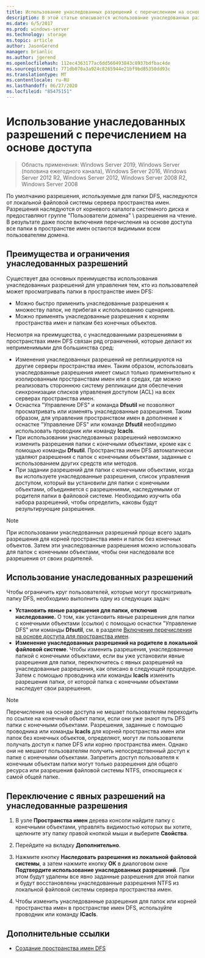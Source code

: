 ```yaml
---
title: Использование унаследованных разрешений с перечислением на основе доступа
description: В этой статье описывается использование унаследованных разрешений с перечислением на основе доступа.
ms.date: 6/5/2017
ms.prod: windows-server
ms.technology: storage
ms.topic: article
author: JasonGerend
manager: brianlic
ms.author: jgerend
ms.openlocfilehash: 112ec4363177ac6dd560493843c8937bdfbac4de
ms.sourcegitcommit: 771db070a3a924c8265944e21bf9bd85350dd93c
ms.translationtype: MT
ms.contentlocale: ru-RU
ms.lasthandoff: 06/27/2020
ms.locfileid: "85475151"
---
```

# <a name="using-inherited-permissions-with-access-based-enumeration"></a>Использование унаследованных разрешений с перечислением на основе доступа

> Область применения: Windows Server 2019, Windows Server (половина ежегодного канала), Windows Server 2016, Windows Server 2012 R2, Windows Server 2012, Windows Server 2008 R2, Windows Server 2008

По умолчанию разрешения, используемые для папки DFS, наследуются от локальной файловой системы сервера пространства имен. Разрешения наследуются от корневого каталога системного диска и предоставляют группе "Пользователи домена" \\ разрешения на чтение. В результате даже после включения перечисления на основе доступа все папки в пространстве имен остаются видимыми всем пользователям домена.

## <a name="advantages-and-limitations-of-inherited-permissions"></a>Преимущества и ограничения унаследованных разрешений

Существует два основных преимущества использования унаследованных разрешений для управления тем, кто из пользователей может просматривать папки в пространстве имен DFS:

-   Можно быстро применить унаследованные разрешения к множеству папок, не прибегая к использованию сценариев.
-   Можно применять унаследованные разрешения к корням пространства имен и папкам без конечных объектов.

Несмотря на преимущества, с унаследованными разрешениями в пространствах имен DFS связан ряд ограничений, которые делают их неприменимыми для большинства сред:

-   Изменения унаследованных разрешений не реплицируются на другие серверы пространства имен. Таким образом, использовать унаследованные разрешения имеет смысл только применительно к изолированным пространствам имен или в средах, где можно реализовать стороннюю систему репликации для обеспечения синхронизации списков управления доступом (ACL) на всех серверах пространства имен.
-   Оснастка "Управление DFS" и команда **Dfsutil** не позволяют просматривать или изменять унаследованные разрешения. Таким образом, для управления пространством имен в дополнение к оснастке "Управление DFS" или команде **Dfsutil** необходимо использовать проводник или команду **Icacls**.
-   При использовании унаследованных разрешений невозможно изменить разрешения папки с конечными объектами, кроме как с помощью команды **Dfsutil**. Пространства имен DFS автоматически удаляют разрешения с папок с конечными объектами, заданные с использованием других средств или методов.
-   При задании разрешений для папки с конечными объектами, когда вы используете унаследованные разрешения, список управления доступом, который вы установили для папки с конечными объектами, объединяется с разрешениями, наследуемыми от родителя папки в файловой системе. Необходимо изучить оба набора разрешений, чтобы определить, каковы будут результирующие разрешения.

> [!NOTE]
> При использовании унаследованных разрешений проще всего задать разрешения для корней пространства имен и папок без конечных объектов. Затем эти унаследованные разрешения можно использовать для папок с конечными объектами, чтобы они наследовали все разрешения от своих родителей.

## <a name="using-inherited-permissions"></a>Использование унаследованных разрешений

Чтобы ограничить круг пользователей, которые могут просматривать папку DFS, необходимо выполнить одну из следующих задач:

-   **Установить явные разрешения для папки, отключив наследование.** О том, как установить явные разрешения для папки с конечными объектами (ссылки) с помощью оснастки "Управление DFS" или команды **Dfsutil**, см. в разделе [Включение перечисления на основе доступа для пространства имен](enable-access-based-enumeration-on-a-namespace.md).
-   **Изменение унаследованных разрешений на родителе в локальной файловой системе**. Чтобы изменить разрешения, унаследованные папкой с конечными объектами, если вы уже установили явные разрешения для папки, переключитесь с явных разрешений на унаследованные разрешения, как описано в следующей процедуре. Затем с помощью проводника или команды **Icacls** изменить разрешения папки, от которой папка с конечными объектами наследует свои разрешения.

> [!NOTE]
> Перечисление на основе доступа не мешает пользователям переходить по ссылке на конечный объект папки, если они уже знают путь DFS папки с конечными объектами. Разрешения, заданные с помощью проводника или команды **Icacls** для корней пространства имен или папок без конечных объектов, определяют, могут ли пользователи получать доступ к папке DFS или корню пространства имен. Однако они не мешают пользователям получить непосредственный доступ к папке с конечными объектами. Запретить доступ пользователя к конечным объектам папки могут только разрешения для общего ресурса или разрешения файловой системы NTFS, относящиеся к самой общей папке.

## <a name="to-switch-from-explicit-permissions-to-inherited-permissions"></a>Переключение с явных разрешений на унаследованные разрешения

1.  В узле **Пространства имен** дерева консоли найдите папку с конечными объектами, управлять видимостью которых вы хотите, щелкните эту папку правой кнопкой мыши и выберите **Свойства**.

2.  Перейдите на вкладку **Дополнительно**.

3.  Нажмите кнопку **Наследовать разрешения из локальной файловой системы**, а затем нажмите кнопку **ОК** в диалоговом окне **Подтвердите использование унаследованных разрешений**. При этом будут удалены все явно заданные разрешения для этой папки и будут восстановлены унаследованные разрешения NTFS из локальной файловой системы сервера пространства имен.

4.  Чтобы изменить унаследованные разрешения для папок или корней пространства имен в пространстве имен DFS, используйте проводник или команду **ICacls**.

## <a name="additional-references"></a>Дополнительные ссылки

-   [Создание пространства имен DFS](create-a-dfs-namespace.md)